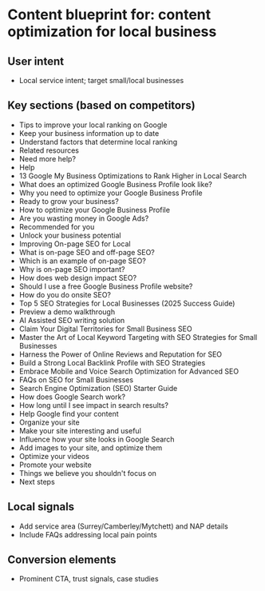 # Content blueprint for: content optimization for local business

## User intent
- Local service intent; target small/local businesses

## Key sections (based on competitors)
- Tips to improve your local ranking on Google
- Keep your business information up to date
- Understand factors that determine local ranking
- Related resources
- Need more help?
- Help
- 13 Google My Business Optimizations to Rank Higher in Local Search
- What does an optimized Google Business Profile look like?
- Why you need to optimize your Google Business Profile
- Ready to grow your business?
- How to optimize your Google Business Profile
- Are you wasting money in Google Ads?
- Recommended for you
- Unlock your business potential
- Improving On-page SEO for Local
- What is on-page SEO and off-page SEO?
- Which is an example of on-page SEO?
- Why is on-page SEO important?
- How does web design impact SEO?
- Should I use a free Google Business Profile website?
- How do you do onsite SEO?
- Top 5 SEO Strategies for Local Businesses (2025 Success Guide)
- Preview a demo walkthrough
- AI Assisted SEO writing solution
- Claim Your Digital Territories for Small Business SEO
- Master the Art of Local Keyword Targeting with SEO Strategies for Small Businesses
- Harness the Power of Online Reviews and Reputation for SEO
- Build a Strong Local Backlink Profile with SEO Strategies
- Embrace Mobile and Voice Search Optimization for Advanced SEO
- FAQs on SEO for Small Businesses
- Search Engine Optimization (SEO) Starter Guide
- How does Google Search work?
- How long until I see impact in search results?
- Help Google find your content
- Organize your site
- Make your site interesting and useful
- Influence how your site looks in Google Search
- Add images to your site, and optimize them
- Optimize your videos
- Promote your website
- Things we believe you shouldn't focus on
- Next steps

## Local signals
- Add service area (Surrey/Camberley/Mytchett) and NAP details
- Include FAQs addressing local pain points

## Conversion elements
- Prominent CTA, trust signals, case studies